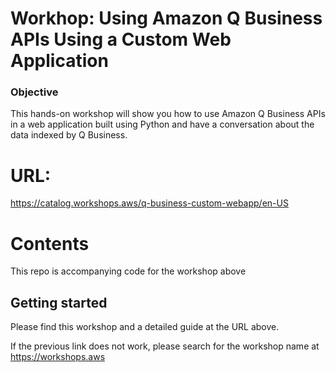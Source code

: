 # Workhop: Using Amazon Q Business APIs Using a Custom Web Application

### Objective
This hands-on workshop will show you how to use Amazon Q Business APIs
in a web application built using Python and have a conversation about the data indexed by Q Business.

# URL:
https://catalog.workshops.aws/q-business-custom-webapp/en-US

# Contents
This repo is accompanying code for the workshop above


## Getting started
Please find this workshop and a detailed guide at the URL above.

If the previous link does not work, please search for the workshop name at https://workshops.aws

